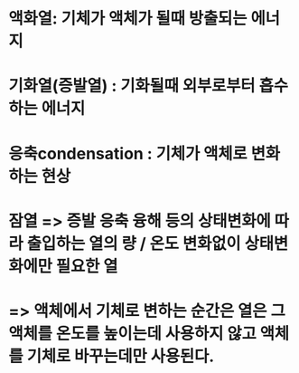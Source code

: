 # 액화열: 기체가 액체가 될때 방출되는 에너지
# 기화열(증발열) : 기화될때 외부로부터 흡수하는 에너지 
# 응축condensation : 기체가 액체로 변화하는 현상
# 잠열 => 증발 응축 융해 등의 상태변화에 따라 출입하는 열의 량 / 온도 변화없이 상태변화에만 필요한 열
# => 액체에서 기체로 변하는 순간은 열은 그 액체를 온도를 높이는데 사용하지 않고 액체를 기체로 바꾸는데만 사용된다.
